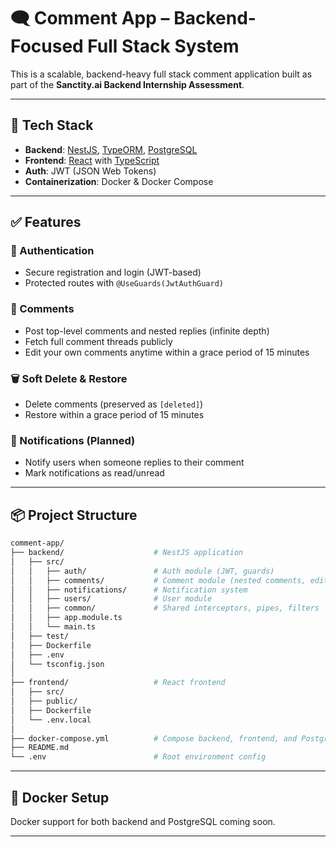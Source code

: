 # 🗨️ Comment App – Backend-Focused Full Stack System

This is a scalable, backend-heavy full stack comment application built as part of the **Sanctity.ai Backend Internship Assessment**.

---

## 🔧 Tech Stack

- **Backend**: [NestJS](https://nestjs.com/), [TypeORM](https://typeorm.io/), [PostgreSQL](https://www.postgresql.org/)
- **Frontend**: [React](https://reactjs.org/) with [TypeScript](https://www.typescriptlang.org/)
- **Auth**: JWT (JSON Web Tokens)
- **Containerization**: Docker & Docker Compose

---

## ✅ Features

### 🔐 Authentication
- Secure registration and login (JWT-based)
- Protected routes with `@UseGuards(JwtAuthGuard)`

### 💬 Comments
- Post top-level comments and nested replies (infinite depth)
- Fetch full comment threads publicly
- Edit your own comments anytime within a grace period of 15 minutes

### 🗑️ Soft Delete & Restore 
- Delete comments (preserved as `[deleted]`)
- Restore within a grace period of 15 minutes

### 🔔 Notifications (Planned)
- Notify users when someone replies to their comment
- Mark notifications as read/unread

---

## 📦 Project Structure

```bash
comment-app/
├── backend/                    # NestJS application
│   ├── src/
│   │   ├── auth/               # Auth module (JWT, guards)
│   │   ├── comments/           # Comment module (nested comments, edit/delete)
│   │   ├── notifications/      # Notification system
│   │   ├── users/              # User module
│   │   ├── common/             # Shared interceptors, pipes, filters
│   │   ├── app.module.ts
│   │   └── main.ts
│   ├── test/
│   ├── Dockerfile
│   ├── .env
│   └── tsconfig.json
│
├── frontend/                   # React frontend
│   ├── src/
│   ├── public/
│   ├── Dockerfile
│   └── .env.local
│
├── docker-compose.yml          # Compose backend, frontend, and PostgreSQL
├── README.md
└── .env                        # Root environment config

```

---

## 🐳 Docker Setup 

Docker support for both backend and PostgreSQL coming soon.

---
